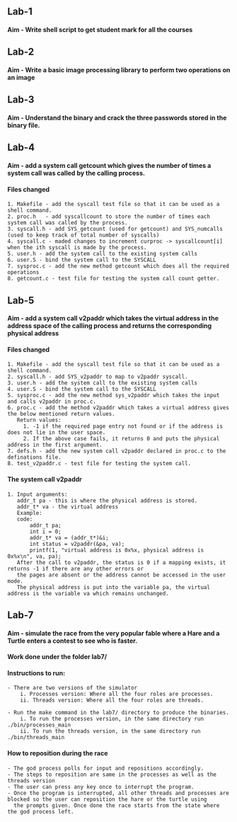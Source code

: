 ## Lab-1
#### Aim - Write shell script to get student mark for all the courses

## Lab-2
#### Aim - Write a basic image processing library to perform two operations on an image

## Lab-3
#### Aim - Understand the binary and crack the three passwords stored in the binary file. 

## Lab-4
#### Aim - add a system call getcount which gives the number of times a system call was called by the calling process.
#### Files changed
    1. Makefile - add the syscall test file so that it can be used as a shell command.
    2. proc.h   - add syscallcount to store the number of times each system call was called by the process.
    3. syscall.h - add SYS_getcount (used for getcount) and SYS_numcalls (used to keep track of total number of syscalls)
    4. syscall.c - maded changes to increment curproc -> syscallcount[i] when the ith syscall is made by the process.
    5. user.h - add the system call to the existing system calls
    6. user.S - bind the system call to the SYSCALL
    7. sysproc.c - add the new method getcount which does all the required operations
    8. getcount.c - test file for testing the system call count getter.

## Lab-5
#### Aim - add a system call v2paddr which takes the virtual address in the address space of the calling process and returns the corresponding physical address
#### Files changed
    1. Makefile - add the syscall test file so that it can be used as a shell command.
    2. syscall.h - add SYS_v2paddr to map to v2paddr syscall.
    3. user.h - add the system call to the existing system calls
    4. user.S - bind the system call to the SYSCALL
    5. sysproc.c - add the new method sys_v2paddr which takes the input and calls v2paddr in proc.c.
    6. proc.c - add the method v2paddr which takes a virtual address gives the below mentioned return values.
       Return values:
         1. -1 if the required page entry not found or if the address is does not lie in the user space.
         2. If the above case fails, it returns 0 and puts the physical address in the first argument.
    7. defs.h - add the new system call v2paddr declared in proc.c to the definations file. 
    8. test_v2paddr.c - test file for testing the system call.
#### The system call v2paddr
    1. Input arguments:
       addr_t pa - this is where the physical address is stored.
       addr_t* va - the virtual address
       Example:
       code:
           addr_t pa;
           int i = 0;
           addr_t* va = (addr_t*)&i;
           int status = v2paddr(&pa, va);
           printf(1, "virtual address is 0x%x, physical address is 0x%x\n", va, pa);
       After the call to v2paddr, the status is 0 if a mapping exists, it returns -1 if there are any other errors or
       the pages are absent or the address cannot be accessed in the user mode.
       The physical address is put into the variable pa, the virtual address is the variable va which remains unchanged.

## Lab-7
#### Aim - simulate the race from the very popular fable where a Hare and a Turtle enters a contest to see who is faster.
#### Work done under the folder lab7/
#### Instructions to run:
    - There are two versions of the simulator
        i. Processes version: Where all the four roles are processes.
        ii. Threads version: Where all the four roles are threads.
    
    - Run the make command in the lab7/ directory to produce the binaries.
        i. To run the processes version, in the same directory run ./bin/processes_main
        ii. To run the threads version, in the same directory run ./bin/threads_main
                  
#### How to reposition during the race
    - The god process polls for input and repositions accordingly.
    - The steps to reposition are same in the processes as well as the threads version
    - The user can press any key once to interrupt the program.
    - Once the program is interrupted, all other threads and processes are blocked so the user can reposition the hare or the turtle using 
      the prompts given. Once done the race starts from the state where the god process left.
